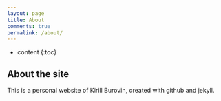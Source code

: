 ```yaml
---
layout: page
title: About
comments: true
permalink: /about/
---
```


* content
{:toc}

## About the site
This is a personal website of Kirill Burovin, created with github and jekyll. 
